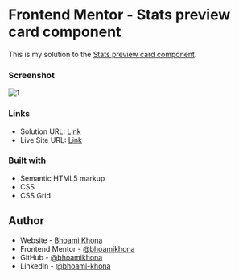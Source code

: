 # Frontend Mentor - Stats preview card component

This is my solution to the [Stats preview card component](https://www.frontendmentor.io/challenges/stats-preview-card-component-8JqbgoU62).

### Screenshot

![1](https://user-images.githubusercontent.com/50435319/235429274-406e8fe2-0950-4f50-90d2-170f54b1f8eb.PNG)

### Links

- Solution URL: [Link](https://github.com/bhoamikhona/frontend-mentor-challenges/tree/main/stats-preview-card-component-main)
- Live Site URL: [Link](https://bhoamikhona.github.io/frontend-mentor-challenges/stats-preview-card-component-main/index.html)

### Built with

- Semantic HTML5 markup
- CSS
- CSS Grid

## Author

- Website - [Bhoami Khona](https://bhoamikhona.github.io/bhoami-khona-website/)
- Frontend Mentor - [@bhoamikhona](https://www.frontendmentor.io/profile/bhoamikhona)
- GitHub - [@bhoamikhona](https://github.com/bhoamikhona)
- LinkedIn - [@bhoami-khona](https://www.linkedin.com/in/bhoami-khona/)
